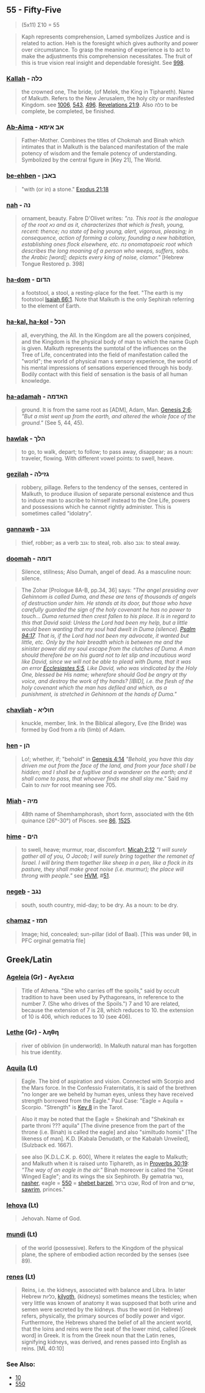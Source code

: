 ## 55 - Fifty-Five
> (5x11) Σ10 = 55

> Kaph represents comprehension, Lamed symbolizes Justice and is related to action. Heh is the foresight which gives authority and power over circumstance. To grasp the meaning of experience is to act to make the adjustments this comprehension necessitates. The fruit of this is true vision real insight and dependable foresight. See [998](998).

### [Kallah](/keys/KLH) - כלה
> the crowned one, The bride, (of Melek, the King in Tiphareth). Name of Malkuth. Refers to the New Jerusalem, the holy city or manifested Kingdom. see [1006](1006), [543](543), [496](496). [Revelations 21:9](http://biblehub.com/revelation/21-9.htm). Also כלה to be complete, be completed, be finished.

### [Ab-Aima](/keys/AB.AIMA) - אב אימא
> Father-Mother. Combines the titles of Chokmah and Binah which intimates that in Malkuth is the balanced manifestation of the male potency of wisdom and the female potency of understanding. Symbolized by the central figure in [Key 21], The World.

### [be-ehben](/keys/BABN) - באבן
> "with (or in) a stone." [Exodus 21:18](http://biblehub.com/exodus/21-18.htm)

### [nah](/keys/NH) - נה
> ornament, beauty. Fabre D'Olivet writes: *"נה. This root is the analogue of the root נא and as it, characterizes that which is fresh, young, recent: thence; נוה state of being young, alert, vigorous, pleasing; in consequence, action of forming a colony, founding a new habitation, establishing ones flock elsewhere, etc. נח onomatopoeic root which describes the long moaning of a person who weeps, suffers, sobs. the Arabic [word]; depicts every king of noise, clamor."* [Hebrew Tongue Restored p. 398]

### [ha-dom](/keys/HDVM) - הדום
> a footstool, a stool, a resting-place for the feet. "The earth is my footstool [Isaiah 66:1](http://biblehub.com/isaiah/66-1.htm). Note that Malkuth is the only Sephirah referring to the element of Earth.

### [ha-kal, ha-kol](/keys/HKL) - הכל
> all, everything, the All. In the Kingdom are all the powers conjoined, and the Kingdom is the physical body of man to which the name Guph is given. Malkuth represents the sumtotal of the influences on the Tree of Life, concentrated into the field of manifestation called the "world"; the world of physical man s sensory experience, the world of his mental impressions of sensations experienced through his body. Bodily contact with this field of sensation is the basis of all human knowledge.

### [ha-adamah](/keys/HADMH) - האדמה
> ground. It is from the same root as [ADM], Adam, Man. [Genesis 2:6](http://biblehub.com/genesis/2-6.htm); *"But a mist went up from the earth, and altered the whole face of the ground."* (See 5, 44, 45). 

### [hawlak](/keys/HLK) - הלך
> to go, to walk, depart; to follow; to pass away, disappear; as a noun: traveler, flowing. With different vowel points: to swell, heave.

### [gezilah](/keys/GZILH) - גזילה
> robbery, pillage. Refers to the tendency of the senses, centered in Malkuth, to produce illusion of separate personal existence and thus to induce man to ascribe to himself instead to the One Life, powers and possessions which he cannot rightly administer. This is sometimes called "idolatry".

### [gannawb](/keys/GNB) - גנב
> thief, robber; as a verb גנב: to steal, rob. also גנב: to steal away.

### [doomah](/keys/DVMH) - דומה
> Silence, stillness; Also Dumah, angel of dead. As a masculine noun: silence.

> The Zohar [Prologue 8A-B, pp.34, 36] says: *"The angel presiding over Gehinnom is called Duma, and these are tens of thousands of angels of destruction under him. He stands at its door, but those who have carefully guarded the sign of the holy covenant he has no power to touch... Duma returned then crest fallen to his place. It is in regard to this that David said: Unless the Lord had been my help, but a little would been wanting that my soul had dwelt in Duma (silence). [Psalm 94:17](http://biblehub.com/psalms/94-17.htm). That is, if the Lord had not been my advocate, it wanted but little, etc. Only by the hair breadth which is between me and the sinister power did my soul escape from the clutches of Duma. A man should therefore be on his guard not to let slip and incautious word like David, since we will not be able to plead with Duma, that it was an error [Ecclesiastes 5:5](http://biblehub.com/ecclesiastes/5-5.htm), Like David, who was vindicated by the Holy One, blessed be His name; wherefore should God be angry at thy voice, and destroy the work of thy hands? [IBID], i.e. the flesh of the holy covenant which the man has defiled and which, as a punishment, is stretched in Gehinnom at the hands of Duma."*

### [chavliah](/keys/ChVLIA) - חוליא
> knuckle, member, link. In the Biblical allegory, Eve (the Bride) was formed by God from a rib (limb) of Adam.

### [hen](/keys/HN) - הן
> Lo!; whether, if; "behold" in [Genesis 4:14](http://biblehub.com/genesis/4-14.htm) *"Behold, you have this day driven me out from the face of the land, and from your face shall I be hidden; and I shall be a fugitive and a wanderer on the earth; and it shall come to pass, that whoever finds me shall slay me."* Said my Cain to יהוה for root meaning see 705.

### [Miah](/keys/MIH) - מיה
> 48th name of Shemhamphorash, short form, associated with the 6th quinance (26°-30°) of Pisces. see [86](86), [1525](1525).

### [hime](/keys/HIM) - הים
> to swell, heave; murmur, roar, discomfort. [Micah 2:12](http://biblehub.com/micah/2-12.htm) *"I will surely gather all of you, O Jacob; I will surely bring together the remanet of Israel. I will bring them together like sheep in a pen, like a flock in its pasture, they shall make great noise (i.e. murmur); the place will throng with people."* see [HVM](/keys/HVM), #[51](51).

### [negeb](/keys/NGB) - נגב
> south, south country, mid-day; to be dry. As a noun: to be dry.

### [chamaz](/keys/ChMZ) - חמז
> Image; hid, concealed; sun-pillar (idol of Baal). [This was under 98, in PFC orginal gematria file]

## Greek/Latin

### [Ageleia](/greek?word=ageleia) (Gr) - Αγελεια
> Title of Athena. "She who carries off the spoils," said by occult tradition to have been used by Pythagoreans, in reference to the number 7. (She who drives of the Spoils.") 7 and 10 are related, because the extension of 7 is 28, which reduces to 10. the extension of 10 is 406, which reduces to 10 (see 406).

### [Lethe](/greek?word=lhthh) (Gr) - ληθη
> river of oblivion (in underworld). In Malkuth natural man has forgotten his true identity.

### [Aquila](/latin?word=Aquila) (Lt)
> Eagle. The bird of aspiration and vision. Connected with Scorpio and the Mars force. In the Confessio Fraternitatis, it is said of the brethren "no longer are we beheld by human eyes, unless they have received strength borrowed from the Eagle." Paul Case: "Eagle = Aquila = Scorpio. "Strength" is [Key 8](8) in the Tarot.

> Also it may be noted that the Eagle = Shekinah and "Shekinah ex parte throni ??? aquila" [The divine presence from the part of the throne (i.e. Binah) is called the eagle] and also "similtudo homis" [The likeness of man]. K.D. [Kabala Denudath, or the Kabalah Unveiled], (Sulzback ed. 1667).

> see also [K.D.L.C.K. p. 600], Where it relates the eagle to Malkuth; and Malkuth when it is raised unto Tiphareth, as in [Proverbs 30:19](http://biblehub.com/proverbs/30-19.htm): *"The way of an eagle in the air."* Binah moreover is called the "Great Winged Eagle"; and its wings the six Sephiroth. By gematria נשר, [nasher](/keys/NShR), eagle = [550](550) = [shebet barzel](/keys/ShBT.BRZL), שבט ברזל, Rod of Iron and שרים, [sawrim](/keys/ShRIM), princes."

### [Iehova](/latin?word=Iehova) (Lt)
> Jehovah. Name of God.

### [mundi](/latin?word=mundi) (Lt)
> of the world (possessive). Refers to the Kingdom of the physical plane, the sphere of embodied action recorded by the senses (see 89).

### [renes](/latin?word=renes) (Lt)
> Reins, i.e. the kidneys, associated with balance and Libra. In later Hebrew כליות, [kilyoth](/keys/KLIVTh), (kidneys) sometimes means the testicles; when very little was known of anatomy it was supposed that both urine and semen were secreted by the kidneys. thus the word (in Hebrew) refers, physically, the primary sources of bodily power and vigor. Furthermore, the Hebrews shared the belief of all the ancient world, that the loins and reins were the seat of the lower mind, called [Greek word] in Greek. It is from the Greek noun that the Latin renes, signifying kidneys, was derived, and renes passed into English as reins. [ML 40:10]

### See Also:

- [10](10)
- [550](550)